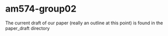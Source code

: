 # am574-group02
The current draft of our paper (really an outline at this point) is found in
the paper_draft directory
